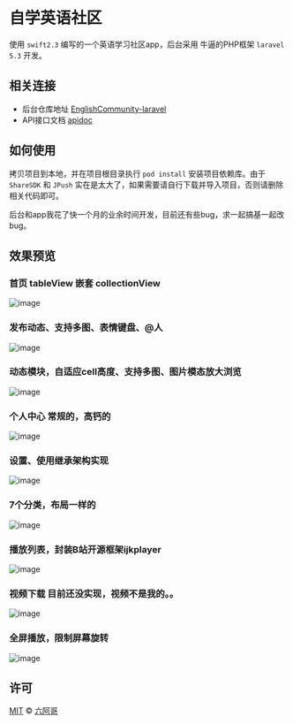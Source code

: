 # 自学英语社区

使用 `swift2.3` 编写的一个英语学习社区app，后台采用 牛逼的PHP框架 `laravel 5.3` 开发。

## 相关连接

- 后台仓库地址 [EnglishCommunity-laravel](https://github.com/6ag/EnglishCommunity-laravel) 
- API接口文档 [apidoc](http://english.6ag.cn/apidoc/) 

## 如何使用

拷贝项目到本地，并在项目根目录执行 `pod install` 安装项目依赖库。由于 `ShareSDK` 和 `JPush` 实在是太大了，如果需要请自行下载并导入项目，否则请删除相关代码即可。 

后台和app我花了快一个月的业余时间开发，目前还有些bug，求一起搞基一起改bug。

## 效果预览

### 首页 tableView 嵌套 collectionView

![image](https://github.com/6ag/EnglishCommunity-swift/blob/master/Show/home.PNG)

### 发布动态、支持多图、表情键盘、@人

![image](https://github.com/6ag/EnglishCommunity-swift/blob/master/Show/publish.PNG)

### 动态模块，自适应cell高度、支持多图、图片模态放大浏览

![image](https://github.com/6ag/EnglishCommunity-swift/blob/master/Show/tweet.PNG)

### 个人中心 常规的，高钙的

![image](https://github.com/6ag/EnglishCommunity-swift/blob/master/Show/profile.PNG)

### 设置、使用继承架构实现

![image](https://github.com/6ag/EnglishCommunity-swift/blob/master/Show/setting.PNG)

### 7个分类，布局一样的

![image](https://github.com/6ag/EnglishCommunity-swift/blob/master/Show/category.PNG)

### 播放列表，封装B站开源框架ijkplayer

![image](https://github.com/6ag/EnglishCommunity-swift/blob/master/Show/playlist.PNG)

### 视频下载 目前还没实现，视频不是我的。。

![image](https://github.com/6ag/EnglishCommunity-swift/blob/master/Show/download.PNG)

### 全屏播放，限制屏幕旋转

![image](https://github.com/6ag/EnglishCommunity-swift/blob/master/Show/fullscreen.PNG)

## 许可

[MIT](http://opensource.org/licenses/MIT) © [六阿哥](https://github.com/6ag)


